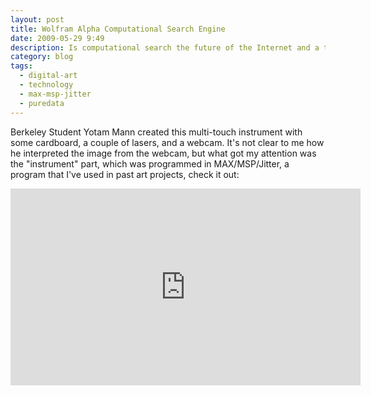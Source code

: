 ```yaml
---
layout: post
title: Wolfram Alpha Computational Search Engine
date: 2009-05-29 9:49
description: Is computational search the future of the Internet and a threat to Google's dominance?
category: blog
tags:
  - digital-art
  - technology
  - max-msp-jitter
  - puredata
---
```

Berkeley Student Yotam Mann created this multi-touch instrument with some cardboard, a couple of lasers, and a webcam. It's not clear to me how he interpreted the image from the webcam, but what got my attention was the "instrument" part, which was programmed in MAX/MSP/Jitter, a program that I've used in past art projects, check it out:

<iframe width="560" height="315" src="https://www.youtube.com/embed/Bzh7uNxhVtM?si=2p3-n9aPeYH1ttTy" title="YouTube video player" frameborder="0" allow="accelerometer; autoplay; clipboard-write; encrypted-media; gyroscope; picture-in-picture; web-share" allowfullscreen></iframe>